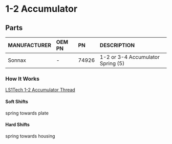 # 1-2 Accumulator

## Parts

| MANUFACTURER | OEM PN | PN | DESCRIPTION |
| :- | :- | :- | :- |
| Sonnax | - | 74926 | 1-2 or 3-4 Accumulator Spring (5) |

### How It Works
[LS1Tech 1-2 Accumulator Thread](https://ls1tech.com/forums/automatic-transmission/1965214-1-2-accumulator-housing-springs.html)

#### Soft Shifts
spring towards plate

#### Hard Shifts
spring towards housing